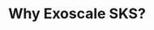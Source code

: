 ---
id: why-exoscale-sks"
title: "6. Why Exoscale SKS?"
description: "Learn about Exoscale's Kubernetes Service (SKS) and how it provides a managed Kubernetes experience tailored for European users."
weight: 2
banner: "images/image-1.png"
tags: [sks]
categories: [advance]
level: [intermediate]
---